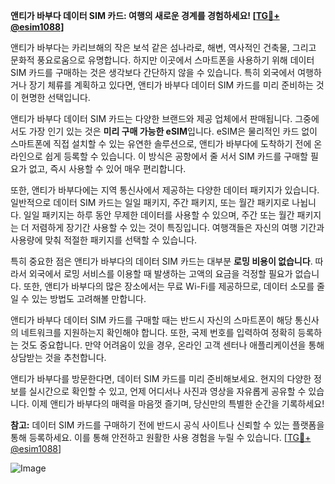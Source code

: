 **앤티가 바부다 데이터 SIM 카드: 여행의 새로운 경계를 경험하세요! [[TG💪+ @esim1088](https://t.me/s/esim1088)]**

앤티가 바부다는 카리브해의 작은 보석 같은 섬나라로, 해변, 역사적인 건축물, 그리고 문화적 풍요로움으로 유명합니다. 하지만 이곳에서 스마트폰을 사용하기 위해 데이터 SIM 카드를 구매하는 것은 생각보다 간단하지 않을 수 있습니다. 특히 외국에서 여행하거나 장기 체류를 계획하고 있다면, 앤티가 바부다 데이터 SIM 카드를 미리 준비하는 것이 현명한 선택입니다.

앤티가 바부다 데이터 SIM 카드는 다양한 브랜드와 제공 업체에서 판매됩니다. 그중에서도 가장 인기 있는 것은 **미리 구매 가능한 eSIM**입니다. eSIM은 물리적인 카드 없이 스마트폰에 직접 설치할 수 있는 유연한 솔루션으로, 앤티가 바부다에 도착하기 전에 온라인으로 쉽게 등록할 수 있습니다. 이 방식은 공항에서 줄 서서 SIM 카드를 구매할 필요가 없고, 즉시 사용할 수 있어 매우 편리합니다.

또한, 앤티가 바부다에는 지역 통신사에서 제공하는 다양한 데이터 패키지가 있습니다. 일반적으로 데이터 SIM 카드는 일일 패키지, 주간 패키지, 또는 월간 패키지로 나뉩니다. 일일 패키지는 하루 동안 무제한 데이터를 사용할 수 있으며, 주간 또는 월간 패키지는 더 저렴하게 장기간 사용할 수 있는 것이 특징입니다. 여행객들은 자신의 여행 기간과 사용량에 맞춰 적절한 패키지를 선택할 수 있습니다.

특히 중요한 점은 앤티가 바부다의 데이터 SIM 카드는 대부분 **로밍 비용이 없습니다**. 따라서 외국에서 로밍 서비스를 이용할 때 발생하는 고액의 요금을 걱정할 필요가 없습니다. 또한, 앤티가 바부다의 많은 장소에서는 무료 Wi-Fi를 제공하므로, 데이터 소모를 줄일 수 있는 방법도 고려해볼 만합니다.

앤티가 바부다 데이터 SIM 카드를 구매할 때는 반드시 자신의 스마트폰이 해당 통신사의 네트워크를 지원하는지 확인해야 합니다. 또한, 국제 번호를 입력하여 정확히 등록하는 것도 중요합니다. 만약 어려움이 있을 경우, 온라인 고객 센터나 애플리케이션을 통해 상담받는 것을 추천합니다.

앤티가 바부다를 방문한다면, 데이터 SIM 카드를 미리 준비해보세요. 현지의 다양한 정보를 실시간으로 확인할 수 있고, 언제 어디서나 사진과 영상을 자유롭게 공유할 수 있습니다. 이제 앤티가 바부다의 매력을 마음껏 즐기며, 당신만의 특별한 순간을 기록하세요!

**참고:** 데이터 SIM 카드를 구매하기 전에 반드시 공식 사이트나 신뢰할 수 있는 플랫폼을 통해 등록하세요. 이를 통해 안전하고 원활한 사용 경험을 누릴 수 있습니다. [[TG💪+ @esim1088](https://t.me/s/esim1088)]  

![Image](https://i.postimg.cc/Y0z9fWf4/image.png)
